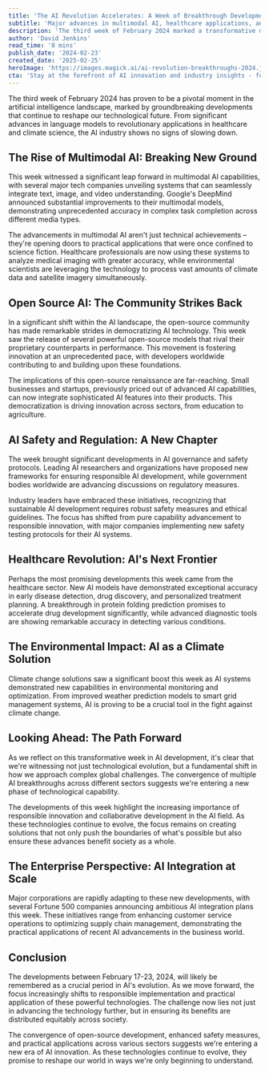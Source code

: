 ```yaml
---
title: 'The AI Revolution Accelerates: A Week of Breakthrough Developments in Artificial Intelligence'
subtitle: 'Major advances in multimodal AI, healthcare applications, and open source development mark pivotal week in AI innovation'
description: 'The third week of February 2024 marked a transformative moment in AI development, with major breakthroughs in multimodal AI, healthcare applications, and open source development. From Google's DeepMind announcing significant improvements in multimodal models to revolutionary applications in healthcare and climate science, the week showcased the accelerating pace of AI innovation and its growing impact across industries.'
author: 'David Jenkins'
read_time: '8 mins'
publish_date: '2024-02-23'
created_date: '2025-02-25'
heroImage: 'https://images.magick.ai/ai-revolution-breakthroughs-2024.jpg'
cta: 'Stay at the forefront of AI innovation and industry insights - follow us on LinkedIn for daily updates on the latest breakthroughs reshaping our technological future.'
---
```


The third week of February 2024 has proven to be a pivotal moment in the artificial intelligence landscape, marked by groundbreaking developments that continue to reshape our technological future. From significant advances in language models to revolutionary applications in healthcare and climate science, the AI industry shows no signs of slowing down.

## The Rise of Multimodal AI: Breaking New Ground

This week witnessed a significant leap forward in multimodal AI capabilities, with several major tech companies unveiling systems that can seamlessly integrate text, image, and video understanding. Google's DeepMind announced substantial improvements to their multimodal models, demonstrating unprecedented accuracy in complex task completion across different media types.

The advancements in multimodal AI aren't just technical achievements – they're opening doors to practical applications that were once confined to science fiction. Healthcare professionals are now using these systems to analyze medical imaging with greater accuracy, while environmental scientists are leveraging the technology to process vast amounts of climate data and satellite imagery simultaneously.

## Open Source AI: The Community Strikes Back

In a significant shift within the AI landscape, the open-source community has made remarkable strides in democratizing AI technology. This week saw the release of several powerful open-source models that rival their proprietary counterparts in performance. This movement is fostering innovation at an unprecedented pace, with developers worldwide contributing to and building upon these foundations.

The implications of this open-source renaissance are far-reaching. Small businesses and startups, previously priced out of advanced AI capabilities, can now integrate sophisticated AI features into their products. This democratization is driving innovation across sectors, from education to agriculture.

## AI Safety and Regulation: A New Chapter

The week brought significant developments in AI governance and safety protocols. Leading AI researchers and organizations have proposed new frameworks for ensuring responsible AI development, while government bodies worldwide are advancing discussions on regulatory measures.

Industry leaders have embraced these initiatives, recognizing that sustainable AI development requires robust safety measures and ethical guidelines. The focus has shifted from pure capability advancement to responsible innovation, with major companies implementing new safety testing protocols for their AI systems.

## Healthcare Revolution: AI's Next Frontier

Perhaps the most promising developments this week came from the healthcare sector. New AI models have demonstrated exceptional accuracy in early disease detection, drug discovery, and personalized treatment planning. A breakthrough in protein folding prediction promises to accelerate drug development significantly, while advanced diagnostic tools are showing remarkable accuracy in detecting various conditions.

## The Environmental Impact: AI as a Climate Solution

Climate change solutions saw a significant boost this week as AI systems demonstrated new capabilities in environmental monitoring and optimization. From improved weather prediction models to smart grid management systems, AI is proving to be a crucial tool in the fight against climate change.

## Looking Ahead: The Path Forward

As we reflect on this transformative week in AI development, it's clear that we're witnessing not just technological evolution, but a fundamental shift in how we approach complex global challenges. The convergence of multiple AI breakthroughs across different sectors suggests we're entering a new phase of technological capability.

The developments of this week highlight the increasing importance of responsible innovation and collaborative development in the AI field. As these technologies continue to evolve, the focus remains on creating solutions that not only push the boundaries of what's possible but also ensure these advances benefit society as a whole.

## The Enterprise Perspective: AI Integration at Scale

Major corporations are rapidly adapting to these new developments, with several Fortune 500 companies announcing ambitious AI integration plans this week. These initiatives range from enhancing customer service operations to optimizing supply chain management, demonstrating the practical applications of recent AI advancements in the business world.

## Conclusion

The developments between February 17-23, 2024, will likely be remembered as a crucial period in AI's evolution. As we move forward, the focus increasingly shifts to responsible implementation and practical application of these powerful technologies. The challenge now lies not just in advancing the technology further, but in ensuring its benefits are distributed equitably across society.

The convergence of open-source development, enhanced safety measures, and practical applications across various sectors suggests we're entering a new era of AI innovation. As these technologies continue to evolve, they promise to reshape our world in ways we're only beginning to understand.